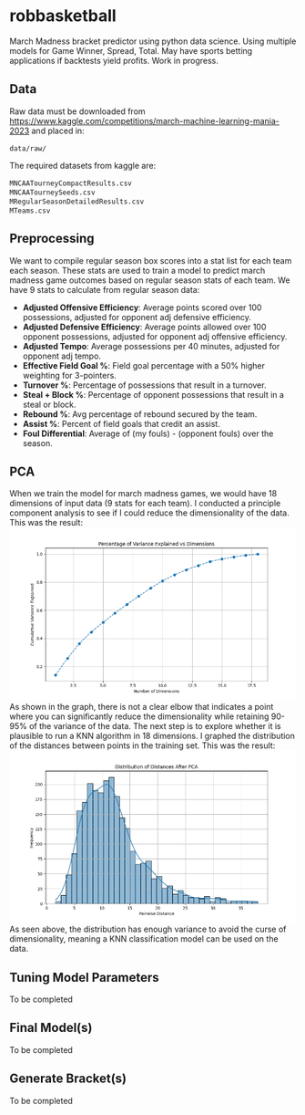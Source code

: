 # robbasketball
March Madness bracket predictor using python data science. Using multiple models for Game Winner, Spread, Total. May have sports betting applications if backtests yield profits. Work in progress.

## Data
Raw data must be downloaded from https://www.kaggle.com/competitions/march-machine-learning-mania-2023 and placed in:
```
data/raw/
```
The required datasets from kaggle are:
```
MNCAATourneyCompactResults.csv
MNCAATourneySeeds.csv
MRegularSeasonDetailedResults.csv
MTeams.csv
```

## Preprocessing
We want to compile regular season box scores into a stat list for each team each season. These stats are used to train a model to predict march madness game outcomes based on regular season stats of each team. We have 9 stats to calculate from regular season data:
* **Adjusted Offensive Efficiency**: Average points scored over 100 possessions, adjusted for opponent adj defensive efficiency.
* **Adjusted Defensive Efficiency**: Average points allowed over 100 opponent possessions, adjusted for opponent adj offensive efficiency.
* **Adjusted Tempo**: Average possessions per 40 minutes, adjusted for opponent adj tempo.
* **Effective Field Goal %**: Field goal percentage with a 50% higher weighting for 3-pointers.
* **Turnover %**: Percentage of possessions that result in a turnover.
* **Steal + Block %**: Percentage of opponent possessions that result in a steal or block.
* **Rebound %**: Avg percentage of rebound secured by the team.
* **Assist %**: Percent of field goals that credit an assist.
* **Foul Differential**: Average of (my fouls) - (opponent fouls) over the season.

## PCA
When we train the model for march madness games, we would have 18 dimensions of input data (9 stats for each team). I conducted a principle component analysis to see if I could reduce the dimensionality of the data. This was the result:
![](/docs/pca.png)
As shown in the graph, there is not a clear elbow that indicates a point where you can significantly reduce the dimensionality while retaining 90-95% of the variance of the data. The next step is to explore whether it is plausible to run a KNN algorithm in 18 dimensions. I graphed the distribution of the distances between points in the training set. This was the result:
![](/docs/dimensionality.png)
As seen above, the distribution has enough variance to avoid the curse of dimensionality, meaning a KNN classification model can be used on the data.

## Tuning Model Parameters
To be completed

## Final Model(s)
To be completed

## Generate Bracket(s)
To be completed
